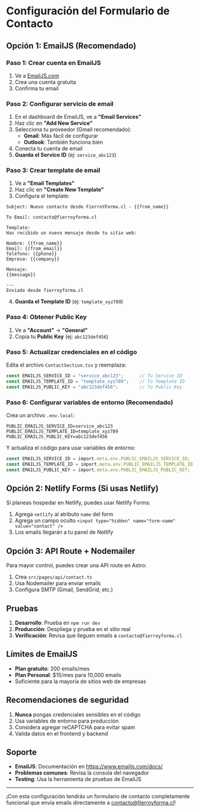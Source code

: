 # Configuración del Formulario de Contacto

## Opción 1: EmailJS (Recomendado)

### Paso 1: Crear cuenta en EmailJS

1. Ve a [EmailJS.com](https://www.emailjs.com/)
2. Crea una cuenta gratuita
3. Confirma tu email

### Paso 2: Configurar servicio de email

1. En el dashboard de EmailJS, ve a **"Email Services"**
2. Haz clic en **"Add New Service"**
3. Selecciona tu proveedor (Gmail recomendado):
   - **Gmail**: Más fácil de configurar
   - **Outlook**: También funciona bien
4. Conecta tu cuenta de email
5. **Guarda el Service ID** (ej: `service_abc123`)

### Paso 3: Crear template de email

1. Ve a **"Email Templates"**
2. Haz clic en **"Create New Template"**
3. Configura el template:

```
Subject: Nuevo contacto desde FierroYForma.cl - {{from_name}}

To Email: contacto@fierroyforma.cl

Template:
Has recibido un nuevo mensaje desde tu sitio web:

Nombre: {{from_name}}
Email: {{from_email}}
Teléfono: {{phone}}
Empresa: {{company}}

Mensaje:
{{message}}

---
Enviado desde fierroyforma.cl
```

4. **Guarda el Template ID** (ej: `template_xyz789`)

### Paso 4: Obtener Public Key

1. Ve a **"Account"** → **"General"**
2. Copia tu **Public Key** (ej: `abc123def456`)

### Paso 5: Actualizar credenciales en el código

Edita el archivo `ContactSection.tsx` y reemplaza:

```typescript
const EMAILJS_SERVICE_ID = "service_abc123";      // Tu Service ID
const EMAILJS_TEMPLATE_ID = "template_xyz789";    // Tu Template ID  
const EMAILJS_PUBLIC_KEY = "abc123def456";        // Tu Public Key
```

### Paso 6: Configurar variables de entorno (Recomendado)

Crea un archivo `.env.local`:

```env
PUBLIC_EMAILJS_SERVICE_ID=service_abc123
PUBLIC_EMAILJS_TEMPLATE_ID=template_xyz789
PUBLIC_EMAILJS_PUBLIC_KEY=abc123def456
```

Y actualiza el código para usar variables de entorno:

```typescript
const EMAILJS_SERVICE_ID = import.meta.env.PUBLIC_EMAILJS_SERVICE_ID;
const EMAILJS_TEMPLATE_ID = import.meta.env.PUBLIC_EMAILJS_TEMPLATE_ID;
const EMAILJS_PUBLIC_KEY = import.meta.env.PUBLIC_EMAILJS_PUBLIC_KEY;
```

## Opción 2: Netlify Forms (Si usas Netlify)

Si planeas hospedar en Netlify, puedes usar Netlify Forms:

1. Agrega `netlify` al atributo `name` del form
2. Agrega un campo oculto `<input type="hidden" name="form-name" value="contact" />`
3. Los emails llegarán a tu panel de Netlify

## Opción 3: API Route + Nodemailer

Para mayor control, puedes crear una API route en Astro:

1. Crea `src/pages/api/contact.ts`
2. Usa Nodemailer para enviar emails
3. Configura SMTP (Gmail, SendGrid, etc.)

## Pruebas

1. **Desarrollo**: Prueba en `npm run dev`
2. **Producción**: Despliega y prueba en el sitio real
3. **Verificación**: Revisa que lleguen emails a `contacto@fierroyforma.cl`

## Límites de EmailJS

- **Plan gratuito**: 200 emails/mes
- **Plan Personal**: $15/mes para 10,000 emails
- Suficiente para la mayoría de sitios web de empresas

## Recomendaciones de seguridad

1. **Nunca** pongas credenciales sensibles en el código
2. Usa variables de entorno para producción
3. Considera agregar reCAPTCHA para evitar spam
4. Valida datos en el frontend y backend

## Soporte

- **EmailJS**: Documentación en https://www.emailjs.com/docs/
- **Problemas comunes**: Revisa la consola del navegador
- **Testing**: Usa la herramienta de pruebas de EmailJS

---

¡Con esta configuración tendrás un formulario de contacto completamente funcional que envía emails directamente a contacto@fierroyforma.cl!